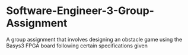 # Software-Engineer-3-Group-Assignment

A group assignment that involves designing an obstacle game using the Basys3 FPGA board following certain specifications given
